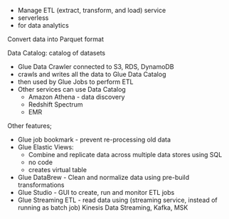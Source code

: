 - Manage ETL (extract, transform, and load) service
- serverless
- for data analytics

Convert data into Parquet format


Data Catalog: catalog of datasets
- Glue Data Crawler connected to S3, RDS, DynamoDB
- crawls and writes all the data to Glue Data Catalog
- then used by Glue Jobs to perform ETL
- Other services can use Data Catalog
	- Amazon Athena - data discovery
	- Redshift Spectrum
	- EMR 

Other features;
- Glue job bookmark - prevent re-processing old data
- Glue Elastic Views:
	- Combine and replicate data across multiple data stores using SQL
	- no code
	- creates virtual table
- Glue DataBrew - Clean and normalize data using pre-build transformations
- Glue Studio - GUI to create, run and monitor ETL jobs
- Glue Streaming ETL - read data using (streaming service, instead of running as batch job) Kinesis Data Streaming, Kafka, MSK